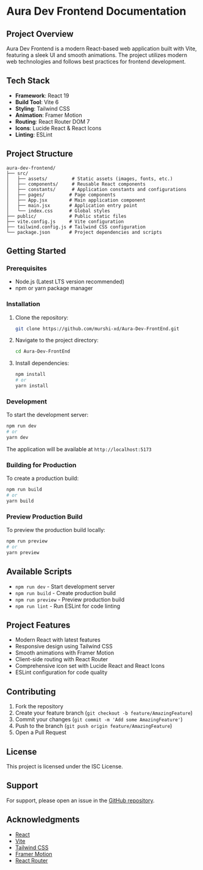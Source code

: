 # Aura Dev Frontend Documentation

## Project Overview
Aura Dev Frontend is a modern React-based web application built with Vite, featuring a sleek UI and smooth animations. The project utilizes modern web technologies and follows best practices for frontend development.

## Tech Stack
- **Framework**: React 19
- **Build Tool**: Vite 6
- **Styling**: Tailwind CSS
- **Animation**: Framer Motion
- **Routing**: React Router DOM 7
- **Icons**: Lucide React & React Icons
- **Linting**: ESLint

## Project Structure
```
aura-dev-frontend/
├── src/
│   ├── assets/         # Static assets (images, fonts, etc.)
│   ├── components/     # Reusable React components
│   ├── constants/      # Application constants and configurations
│   ├── pages/         # Page components
│   ├── App.jsx        # Main application component
│   ├── main.jsx       # Application entry point
│   └── index.css      # Global styles
├── public/            # Public static files
├── vite.config.js     # Vite configuration
├── tailwind.config.js # Tailwind CSS configuration
└── package.json       # Project dependencies and scripts
```

## Getting Started

### Prerequisites
- Node.js (Latest LTS version recommended)
- npm or yarn package manager

### Installation
1. Clone the repository:
   ```bash
   git clone https://github.com/murshi-xd/Aura-Dev-FrontEnd.git
   ```

2. Navigate to the project directory:
   ```bash
   cd Aura-Dev-FrontEnd
   ```

3. Install dependencies:
   ```bash
   npm install
   # or
   yarn install
   ```

### Development
To start the development server:
```bash
npm run dev
# or
yarn dev
```
The application will be available at `http://localhost:5173`

### Building for Production
To create a production build:
```bash
npm run build
# or
yarn build
```

### Preview Production Build
To preview the production build locally:
```bash
npm run preview
# or
yarn preview
```

## Available Scripts
- `npm run dev` - Start development server
- `npm run build` - Create production build
- `npm run preview` - Preview production build
- `npm run lint` - Run ESLint for code linting

## Project Features
- Modern React with latest features
- Responsive design using Tailwind CSS
- Smooth animations with Framer Motion
- Client-side routing with React Router
- Comprehensive icon set with Lucide React and React Icons
- ESLint configuration for code quality

## Contributing
1. Fork the repository
2. Create your feature branch (`git checkout -b feature/AmazingFeature`)
3. Commit your changes (`git commit -m 'Add some AmazingFeature'`)
4. Push to the branch (`git push origin feature/AmazingFeature`)
5. Open a Pull Request

## License
This project is licensed under the ISC License.

## Support
For support, please open an issue in the [GitHub repository](https://github.com/murshi-xd/Aura-Dev-FrontEnd/issues).

## Acknowledgments
- [React](https://reactjs.org/)
- [Vite](https://vitejs.dev/)
- [Tailwind CSS](https://tailwindcss.com/)
- [Framer Motion](https://www.framer.com/motion/)
- [React Router](https://reactrouter.com/) 